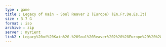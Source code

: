 ```yaml
---
type : game
title : Legacy of Kain - Soul Reaver 2 (Europe) (En,Fr,De,Es,It)
size : 3.7 G
format : iso
archive : zip
server : myrient
link2 : Legacy%20of%20Kain%20-%20Soul%20Reaver%202%20%28Europe%29%20%28En%2CFr%2CDe%2CEs%2CIt%29
---
```

